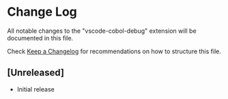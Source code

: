 # Change Log

All notable changes to the "vscode-cobol-debug" extension will be documented in this file.

Check [Keep a Changelog](http://keepachangelog.com/) for recommendations on how to structure this file.

## [Unreleased]

- Initial release